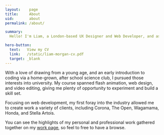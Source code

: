 ```yaml
---
layout:    page
title:     About
uid:       about
permalink: /about/

summary:
  Hello! I'm Liam, a London-based UX Designer and Web Developer, and aspiring UI Artist.

hero-button:
  text:   View my CV
  link:   /static/liam-morgan-cv.pdf
  target: _blank
---
```

With a love of drawing from a young age, and an early introduction to coding via a home-grown, after school science club, I pursued those interests into university. My course spanned flash animation, web design, and video editing, giving me plenty of opportunity to experiment and build a skill set.

Focusing on web development, my first foray into the industry allowed me to create work a variety of clients, including Corona, The Open, Wagamama, Honda, and Stella Artois.

You can see the highlights of my personal and professional work gathered together on my [work page](/work/), so feel to free to have a browse.

